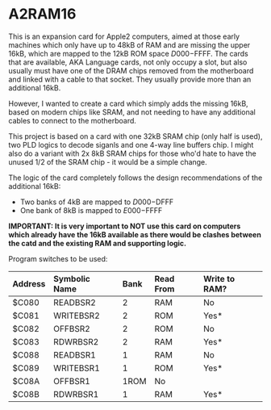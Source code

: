 # A2RAM16
This is an expansion card for Apple2 computers, aimed at those early machines which only have up to 48kB of RAM and are missing the upper 16kB, which are mapped to the 12kB ROM space $D000-$FFFF.
The cards that are available, AKA Language cards, not only occupy a slot, but also usually must have one of the DRAM chips removed from the motherboard and linked with a cable to that socket. They usually provide more than an additional 16kB.

However, I wanted to create a card which simply adds the missing 16kB, based on modern chips like SRAM, and not needing to have any additional cables to connect to the motherboard.

This project is based on a card with one 32kB SRAM chip (only half is used), two PLD logics to decode siganls and one 4-way line buffers chip. I might also do a variant with 2x 8kB SRAM chips for those who'd hate to have the unused 1/2 of the SRAM chip - it would be a simple change.

The logic of the card completely follows the design recommendations of the additional 16kB:
* Two banks of 4kB are mapped to $D000-$DFFF
* One bank of 8kB is mapped to $E000-$FFFF

**IMPORTANT: It is very important to NOT use this card on computers which already have the 16kB available as there would be clashes between the catd and the existing RAM and supporting logic.**

Program switches to be used:

|Address  | Symbolic Name | Bank | Read From | Write to RAM? |
|:--------|:--------------|:-----|:----------|:--------------|
|$C080|READBSR2|2|RAM|No|
|$C081|WRITEBSR2|2|ROM|Yes*|
|$C082|OFFBSR2|2|ROM|No|
|$C083|RDWRBSR2|2|RAM|Yes*|
|$C088|READBSR1|1|RAM|No|
|$C089|WRITEBSR1|1|ROM|Yes*|
|$C08A|OFFBSR1|1ROM|No|
|$C08B|RDWRBSR1|1|RAM|Yes*|
